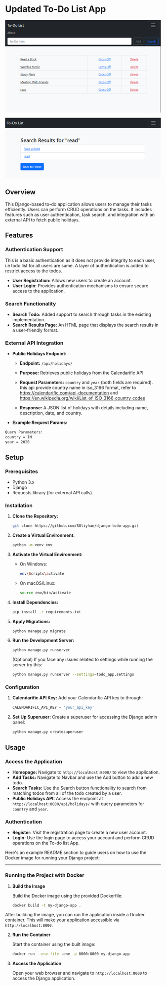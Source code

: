 # Updated To-Do List App

![Screenshot-1](https://github.com/SOliyhan/ToDo-List_v2/blob/todo-v2/static/images/screenshot-1.png)

![Screenshot-2](https://github.com/SOliyhan/ToDo-List_v2/blob/todo-v2/static/images/screenshot-2.png)

## Overview

This Django-based to-do application allows users to manage their tasks efficiently. Users can perform CRUD operations on the tasks. It includes features such as user authentication, task search, and integration with an external API to fetch public holidays.

## Features

### Authentication Support

This is a basic authentication as it does not provide integrity to each user, i.e todo list for all users are same. A layer of authentication is added to restrict access to the todos.

- **User Registration:** Allows new users to create an account.
- **User Login:** Provides authentication mechanisms to ensure secure access to the application.

### Search Functionality

- **Search Todo:** Added support to search through tasks in the existing implementation.
- **Search Results Page:** An HTML page that displays the search results in a user-friendly format.

### External API Integration

- **Public Holidays Endpoint:**

  - **Endpoint:** `/api/holidays/`
  - **Purpose:** Retrieves public holidays from the Calendarific API.
  - **Request Parameters:** `country` and `year` (both fields are required).
    this api provide country name in iso_3166 format, refer to https://calendarific.com/api-documentation and https://en.wikipedia.org/wiki/List_of_ISO_3166_country_codes

  - **Response:** A JSON list of holidays with details including name, description, date, and country.

- **Example Request Params:**

```
Query Parameters:
country = IN
year = 2020
```

## Setup

### Prerequisites

- Python 3.x
- Django
- Requests library (for external API calls)

### Installation

1. **Clone the Repository:**

   ```bash
   git clone https://github.com/SOliyhan/django-todo-app.git
   ```

2. **Create a Virtual Environment:**

   ```bash
   python -m venv env
   ```

3. **Activate the Virtual Environment:**

   - On Windows:
     ```bash
     env\Scripts\activate
     ```
   - On macOS/Linux:
     ```bash
     source env/bin/activate
     ```

4. **Install Dependencies:**

   ```bash
   pip install -r requirements.txt
   ```

5. **Apply Migrations:**

   ```bash
   python manage.py migrate
   ```

6. **Run the Development Server:**
   ```bash
   python manage.py runserver
   ```
   (Optional) If you face any issues related to settings while running the server try this:
   ```bash
   python manage.py runserver --settings=todo_app.settings
   ```

### Configuration

1. **Calendarific API Key:** Add your Calendarific API key to through:

   ```python
   CALENDARIFIC_API_KEY = 'your_api_key'
   ```

2. **Set Up Superuser:** Create a superuser for accessing the Django admin panel:
   ```bash
   python manage.py createsuperuser
   ```

## Usage

### Access the Application

- **Homepage:** Navigate to `http://localhost:8000/` to view the application.
- **Add Tasks:** Navigate to Navbar and use the Add button to add a new todo.
- **Search Tasks:** Use the Search button functionality to search from matching todos from all of the todo created by a user.
- **Public Holidays API:** Access the endpoint at `http://localhost:8000/api/holidays/` with query parameters for `country` and `year`.

### Authentication

- **Register:** Visit the registration page to create a new user account.
- **Login:** Use the login page to access your account and perform CRUD operations on the To-do list App.

Here's an example README section to guide users on how to use the Docker image for running your Django project:

---

### Running the Project with Docker

1. **Build the Image**

   Build the Docker image using the provided Dockerfile:

   ```bash
   docker build -t my-django-app .
   ```

After building the image, you can run the application inside a Docker container. This will make your application accessible via `http://localhost:8000`.

2. **Run the Container**

   Start the container using the built image:

   ```bash
   docker run --env-file .env -p 8000:8000 my-django-app
   ```

3. **Access the Application**

   Open your web browser and navigate to `http://localhost:8000` to access the Django application.
